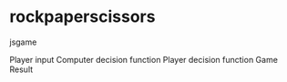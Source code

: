 # rockpaperscissors
jsgame

Player input
Computer decision function
Player decision function
Game
Result
